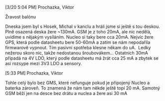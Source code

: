 [3/20 5:04 PM] Prochazka, Viktor

Žravost balónu

Dneska jsem byl s Hosek, Michal v kanclu a hráli jsme si ještě s tou deskou. Plně osazená deska žere ~130mA. GSM je z toho 20mA, ale nic nedělá, uvidíme s nějakým vysíláním. Nucleo si taky bere cca 20mA. Nejvíc žere GPS, která podle datasheetu bere 50-60mA a zatím se nám nepodařila firmwarově vypnout. Tím pasivní spotřeba klesne někam do uA.  Ledky nežerou skoro nic, takže nedostanou šroubovákem... Ostatních 30mA připadá na 4V LDO, který podle datasheetu má žrát cca 25 mA a zbytek se asi rozsype mezi 3V3 LDO a sensory. 

[5:33 PM] Prochazka, Viktor

Tohle celý bylo bez GMS, které nefunguje pokud je připojený Nucleo a baterka zároveň. To znamená že nám tam někde ještě topí 20 mA. Samotný GSM běží jen na desce bez drátu a nuclea a žere asi 30 mA